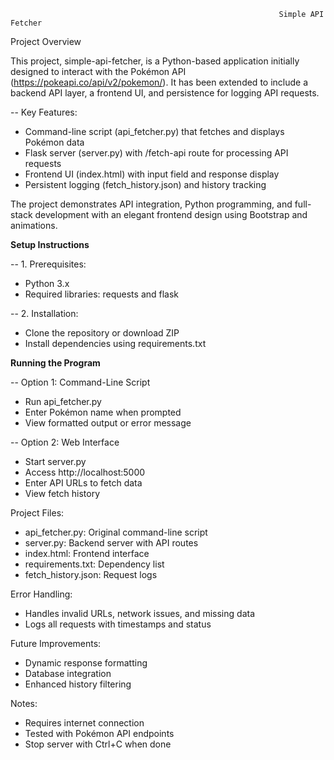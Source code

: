                                                                 Simple API Fetcher
                                                                

Project Overview  

This project, simple-api-fetcher, is a Python-based application initially designed to interact with the Pokémon API (https://pokeapi.co/api/v2/pokemon/). It has been extended to include a backend API layer, a frontend UI, and persistence for logging API requests.  

-- Key Features:  
- Command-line script (api_fetcher.py) that fetches and displays Pokémon data  
- Flask server (server.py) with /fetch-api route for processing API requests  
- Frontend UI (index.html) with input field and response display  
- Persistent logging (fetch_history.json) and history tracking  

The project demonstrates API integration, Python programming, and full-stack development with an elegant frontend design using Bootstrap and animations.  

**Setup Instructions**  

-- 1. Prerequisites:  
- Python 3.x  
- Required libraries: requests and flask  

-- 2. Installation:  
- Clone the repository or download ZIP  
- Install dependencies using requirements.txt  

**Running the Program**  

-- Option 1: Command-Line Script  
- Run api_fetcher.py  
- Enter Pokémon name when prompted  
- View formatted output or error message  

-- Option 2: Web Interface  
- Start server.py  
- Access http://localhost:5000  
- Enter API URLs to fetch data  
- View fetch history  

Project Files: 
- api_fetcher.py: Original command-line script  
- server.py: Backend server with API routes  
- index.html: Frontend interface  
- requirements.txt: Dependency list  
- fetch_history.json: Request logs  

Error Handling:  
- Handles invalid URLs, network issues, and missing data  
- Logs all requests with timestamps and status  

Future Improvements:
- Dynamic response formatting  
- Database integration  
- Enhanced history filtering  

Notes:
- Requires internet connection  
- Tested with Pokémon API endpoints  
- Stop server with Ctrl+C when done  
